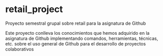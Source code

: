 # retail_project

Proyecto semestral grupal sobre retail para la asignatura de Github

Este proyecto conlleva los conocimientos que hemos adquirido en la asignatura de Github
implementando comandos, herramientas, técnicas, etc. sobre el uso general de Github para el desarrollo de proyectos colaborativos